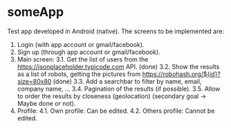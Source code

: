 # someApp
Test app developed in Android (native). The screens to be implemented are:
  1. Login (with app account or gmail/facebook).
  2. Sign up (through app account or gmail/facebook).
  3. Main screen: 
    3.1. Get the list of users from the https://jsonplaceholder.typicode.com API. (done)
    3.2. Show the results as a list of robots, getting the pictures from https://robohash.org/${id}?size=80x80 (done)
    3.3. Add a searchbar to filter by name, email, company name, ...
    3.4. Pagination of the results (if possible).
    3.5. Allow to order the results by closeness (geolocation) (secondary goal -> Maybe done or not).
  4. Profile:
    4.1. Own profile: Can be edited.
    4.2. Others profile: Cannot be edited.
